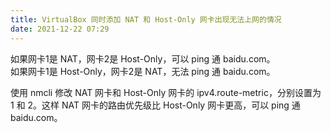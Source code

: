 ```yaml
---
title: VirtualBox 同时添加 NAT 和 Host-Only 网卡出现无法上网的情况
date: 2021-12-22 07:29
---
```


如果网卡1是 NAT，网卡2是 Host-Only，可以 ping 通 baidu.com。  
如果网卡1是 Host-Only，网卡2是 NAT，无法 ping 通 baidu.com。

使用 nmcli 修改 NAT 网卡和 Host-Only 网卡的 ipv4.route-metric，分别设置为 1 和 2。这样 NAT 网卡的路由优先级比 Host-Only 网卡更高，可以 ping 通 baidu.com。
